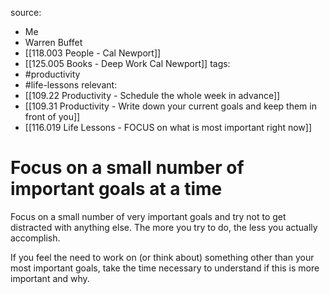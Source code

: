 source:
- Me
- Warren Buffet
- [[118.003 People - Cal Newport]] 
- [[125.005 Books - Deep Work Cal Newport]]
tags:
- #productivity 
- #life-lessons 
relevant:
- [[109.22 Productivity - Schedule the whole week in advance]]
- [[109.31 Productivity - Write down your current goals and keep them in front of you]]
- [[116.019 Life Lessons - FOCUS on what is most important right now]]

# Focus on a small number of important goals at a time

Focus on a small number of very important goals and try not to get distracted with anything else. The more you try to do, the less you actually accomplish. 

If you feel the need to work on (or think about) something other than your most important goals, take the time necessary to understand if this is more important and why.